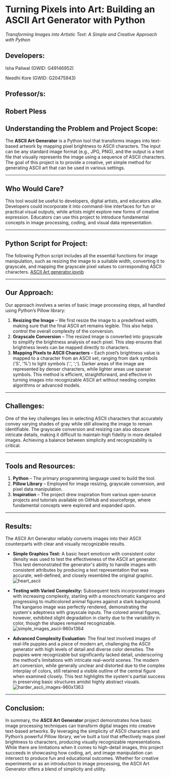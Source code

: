 # Turning Pixels into Art: Building an ASCII Art Generator with Python
_Transforming Images into Artistic Text: A Simple and Creative Approach with Python_

## Developers:
Isha Paliwal (GWID: G49146952)

Needhi Kore (GWID: G20475943)

## Professor/s:
Robert Pless
---

## Understanding the Problem and Project Scope:
The **ASCII Art Generator** is a Python tool that transforms images into text-based artwork by mapping pixel brightness to ASCII characters. The input can be any standard image format (e.g., JPG, PNG), and the output is a text file that visually represents the image using a sequence of ASCII characters. The goal of this project is to provide a creative, yet simple method for generating ASCII art that can be used in various settings.

---

## Who Would Care?
This tool would be useful to developers, digital artists, and educators alike. Developers could incorporate it into command-line interfaces for fun or practical visual outputs, while artists might explore new forms of creative expression. Educators can use this project to introduce fundamental concepts in image processing, coding, and visual data representation.

---

## Python Script for Project:
The following Python script includes all the essential functions for image manipulation, such as resizing the image to a suitable width, converting it to grayscale, and mapping the grayscale pixel values to corresponding ASCII characters.
[ASCII Art generator.ipynb](https://github.com/ishapaliwal/Python-ASCII-Generator)

---

## Our Approach:
Our approach involves a series of basic image processing steps, all handled using Python’s Pillow library:
1. **Resizing the Image** – We first resize the image to a predefined width, making sure that the final ASCII art remains legible. This also helps control the overall complexity of the conversion.
2. **Grayscale Conversion** – The resized image is converted into grayscale to simplify the brightness analysis of each pixel. This step ensures that brightness levels can be mapped directly to characters.
3. **Mapping Pixels to ASCII Characters** – Each pixel’s brightness value is mapped to a character from an ASCII set, ranging from dark symbols ('S', '%') to light symbols ('.', ';'). Darker areas of the image are represented by denser characters, while lighter areas use sparser symbols.
This method is efficient, straightforward, and effective in turning images into recognizable ASCII art without needing complex algorithms or advanced models.
---

## Challenges:
One of the key challenges lies in selecting ASCII characters that accurately convey varying shades of gray while still allowing the image to remain identifiable. The grayscale conversion and resizing can also obscure intricate details, making it difficult to maintain high fidelity in more detailed images. Achieving a balance between simplicity and recognizability is critical.

---

## Tools and Resources:
1. **Python** – The primary programming language used to build the tool.
2. **Pillow Library** – Employed for image resizing, grayscale conversion, and pixel data manipulation.
3. **Inspiration** – The project drew inspiration from various open-source projects and tutorials available on GitHub and sourceforge, where fundamental concepts were explored and expanded upon.
---

## Results:
The ASCII Art Generator reliably converts images into their ASCII counterparts with clear and visually recognizable results.
- **Simple Graphics Test:** A basic heart emoticon with consistent color density was used to test the effectiveness of the ASCII art generator. This test demonstrated the generator's ability to handle images with consistent attributes by producing a text representation that was accurate, well-defined, and closely resembled the original graphic.
![heart_ascii](https://github.com/user-attachments/assets/884580d8-c9f4-454a-813e-cf31ed420f09)

- **Testing with Varied Complexity:** Subsequent tests incorporated images with increasing complexity, starting with a monochromatic kangaroo and progressing to multicolored animal figures against a stark background. The kangaroo image was perfectly rendered, demonstrating the system's adeptness with grayscale inputs. The colored animal figures, however, exhibited slight degradation in clarity due to the variability in color, though the shapes remained recognizable.
![simple_images_ascii-960x1364](https://github.com/user-attachments/assets/b4256bcf-47b5-4204-8093-149720d26ab7)

- **Advanced Complexity Evaluation:** The final test involved images of real-life puppies and a piece of modern art, challenging the ASCII generator with high levels of detail and diverse color densities. The puppies were recognizable but significantly lacked detail, underscoring the method's limitations with intricate real-world scenes. The modern art conversion, while generally unclear and distorted due to the complex interplay of colors, still retained a visible outline of the central figure when examined closely. This test highlights the system's partial success in preserving basic structures amidst highly abstract visuals.
![harder_ascii_images-960x1363](https://github.com/user-attachments/assets/729bfcf4-132a-478e-bdcd-e0deeb6be5a3)
---

## Conclusion:
In summary, the **ASCII Art Generator** project demonstrates how basic image processing techniques can transform digital images into creative text-based artworks. By leveraging the simplicity of ASCII characters and Python’s powerful Pillow library, we’ve built a tool that effectively maps pixel brightness to characters, producing visually recognizable representations. While there are limitations when it comes to high-detail images, this project succeeds in showcasing how coding, art, and image manipulation can intersect to produce fun and educational outcomes. Whether for creative experiments or as an introduction to image processing, the ASCII Art Generator offers a blend of simplicity and utility.
